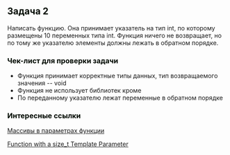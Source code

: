 ## <font color = "#tomato">Задача 2</font>

Написать функцию. Она принимает указатель на тип int, по которому размещены 10 переменных типа int. 
Функция ничего не возвращает, но по тому же указателю элементы должны лежать в обратном порядке.

### <font color = "#tomato">Чек-лист для проверки задачи</font>

* Функция принимает корректные типы данных, тип возвращаемого значения --  void
* Функция не использует библиотек кроме <iostream>
* По переданному указателю лежат переменные в обратном порядке

### <font color = "#tomato">Интересные ссылки</font>

[Массивы в параметрах функции](https://metanit.com/cpp/tutorial/4.7.php)

[Function with a size_t Template Parameter](https://stackoverflow.com/questions/34968441/function-with-a-size-t-template-parameter)